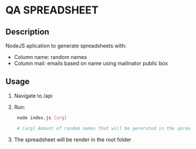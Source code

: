 # QA SPREADSHEET

## Description 

NodeJS aplication to generate spreadsheets with: 

- Column name: random names
- Column mail: emails based on name using mailinator public box

## Usage

1. Navigate to /api
2. Run:
    
   ```bash
    node index.js [arg]

    # [arg] Amount of random names that will be gererated in the spreadsheet

   ```
3. The spreadsheet will be render in the root folder
